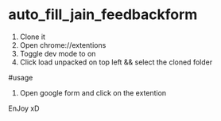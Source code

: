 # auto_fill_jain_feedbackform

1. Clone it
2. Open chrome://extentions
3. Toggle dev mode to on
4. Click load unpacked on top left && select the cloned folder

#usage

1. Open google form and click on the extention

EnJoy xD
